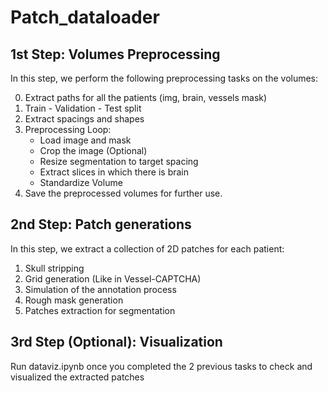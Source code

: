 # Patch_dataloader

## 1st Step: Volumes Preprocessing

In this step, we perform the following preprocessing tasks on the volumes:

0. Extract paths for all the patients (img, brain, vessels mask)
1. Train - Validation - Test split
2. Extract spacings and shapes
3. Preprocessing Loop:
    - Load image and mask
    - Crop the image (Optional)
    - Resize segmentation to target spacing
    - Extract slices in which there is brain
    - Standardize Volume 
4. Save the preprocessed volumes for further use.

## 2nd Step: Patch generations

In this step, we extract a collection of 2D patches for each patient:

1. Skull stripping
2. Grid generation (Like in Vessel-CAPTCHA)
3. Simulation of the annotation process
4. Rough mask generation
5. Patches extraction for segmentation 


## 3rd Step (Optional): Visualization

Run dataviz.ipynb once you completed the 2 previous tasks to check and visualized the extracted patches